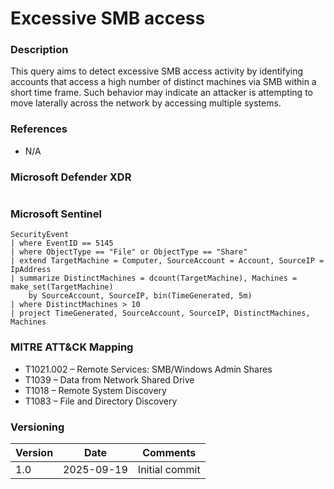 # Excessive SMB access

### Description

This query aims to detect excessive SMB access activity by identifying accounts that access a high number of distinct machines via SMB within a short time frame. Such behavior may indicate an attacker is attempting to move laterally across the network by accessing multiple systems.

### References

- N/A

### Microsoft Defender XDR

```
```

### Microsoft Sentinel

```
SecurityEvent
| where EventID == 5145
| where ObjectType == "File" or ObjectType == "Share"
| extend TargetMachine = Computer, SourceAccount = Account, SourceIP = IpAddress
| summarize DistinctMachines = dcount(TargetMachine), Machines = make_set(TargetMachine)
    by SourceAccount, SourceIP, bin(TimeGenerated, 5m)
| where DistinctMachines > 10
| project TimeGenerated, SourceAccount, SourceIP, DistinctMachines, Machines
```

### MITRE ATT&CK Mapping
- T1021.002 – Remote Services: SMB/Windows Admin Shares
- T1039 – Data from Network Shared Drive
- T1018 – Remote System Discovery
- T1083 – File and Directory Discovery

### Versioning
| Version       | Date          | Comments                          |
| ------------- |---------------| ----------------------------------|
| 1.0           | 2025-09-19    | Initial commit                    |
